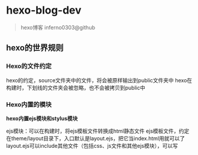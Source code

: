 # hexo-blog-dev

> hexo博客
> inferno0303@github

## hexo的世界规则

### Hexo的文件约定

hexo的约定，source文件夹中的文件，将会被原样输出到public文件夹中
hexo在构建时，下划线的文件夹会被忽略，也不会被拷贝到public中

### Hexo内置的模块

**hexo内置ejs模块和stylus模块**

ejs模块：可以在构建时，将ejs模板文件转换成html静态文件
ejs模板文件，约定在theme/layout目录下，入口默认是layout.ejs，把它当index.html用就可以了
layout.ejs可以include其他文件（包括css、js文件和其他ejs模块），可以写<script />标签

stylus模块：可以增强网页样式语法，将.styl文件原地输出为.css文件，stylus支持css嵌套，计算属性等

### Hexo的ejs的约定

hexo的约定，index.ejs是首页的模板（对于不会ejs规则的使用者，这很难理解，为什么不命名为home.ejs？）
post.ejs是文章页的模板，tag.ejs是标签页的模板等等...它们都会被渲染进layout.ejs这个公共父模板中
根据不同页面url，生成不同的.html文件，基于ejs，动态将其他模板**嵌入父模板layout.ejs中，得到相应的.html文件**

### Hexo的stulus约定

hexo内置了stylus模块，可以将*.styl文件在原地编译成*.css

### hexo库以及API

db.json是hexo的数据库，在dev和build阶段有用，生产环境中没有，要加入.gitignore

[未完]